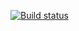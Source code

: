 [![Build status](https://ci.appveyor.com/api/projects/status/t6cr91jonjkr9u0s?svg=true)](https://ci.appveyor.com/project/Klimenko-E/autotesting-1-2-api-ci-3)
